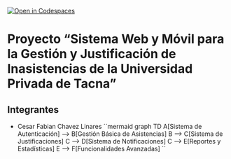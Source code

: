 [![Open in Codespaces](https://classroom.github.com/assets/launch-codespace-2972f46106e565e64193e422d61a12cf1da4916b45550586e14ef0a7c637dd04.svg)](https://classroom.github.com/open-in-codespaces?assignment_repo_id=17169109)
#  Proyecto “Sistema Web y Móvil para la Gestión y Justificación de Inasistencias de la Universidad Privada de Tacna”

## Integrantes
- Cesar Fabian Chavez Linares
  ´´mermaid
graph TD
    A[Sistema de Autenticación] --> B[Gestión Básica de Asistencias]
    B --> C[Sistema de Justificaciones]
    C --> D[Sistema de Notificaciones]
    C --> E[Reportes y Estadísticas]
    E --> F[Funcionalidades Avanzadas]
´´
